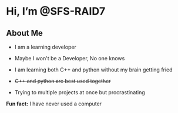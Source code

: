 # Hi, I’m @SFS-RAID7
## About Me

* I am a learning developer
* Maybe I won't be a Developer, No one knows

* I am learning both C++ and python without my brain getting fried

* ~~C++ and python are best used together~~

* Trying to multiple projects at once but procrastinating 

**Fun fact:** I have never used a computer
<!--
**SFS-RAID/SFS-RAID** is a ✨ _special_ ✨ repository because its `README.md` (this file) appears on your GitHub profile.

Here are some ideas to get you started:

- 🔭 I’m currently working on ...
- 🌱 I’m currently learning ...
- 👯 I’m looking to collaborate on ...
- 🤔 I’m looking for help with ...
- 💬 Ask me about ...
- 📫 How to reach me: ...
- 😄 Pronouns: ...
- ⚡ Fun fact: ...
-->

